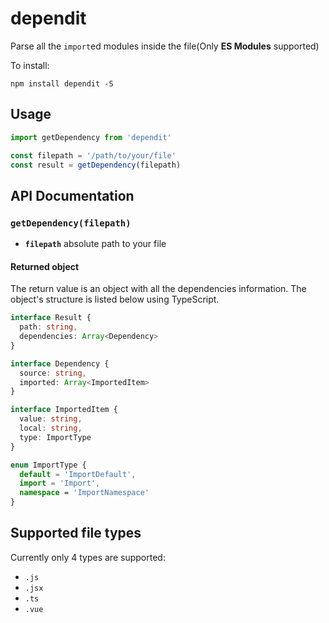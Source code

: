 # dependit

Parse all the `import`ed modules inside the file(Only **ES Modules** supported)

To install:

```shell
npm install dependit -S
```

## Usage

```js
import getDependency from 'dependit'

const filepath = '/path/to/your/file'
const result = getDependency(filepath)
```

## API Documentation

### `getDependency(filepath)`

- **`filepath`** absolute path to your file

#### Returned object

The return value is an object with all the dependencies information. The object's structure is listed below using TypeScript.

```ts
interface Result {
  path: string,
  dependencies: Array<Dependency>
}

interface Dependency {
  source: string,
  imported: Array<ImportedItem>
}

interface ImportedItem {
  value: string,
  local: string,
  type: ImportType
}

enum ImportType {
  default = 'ImportDefault',
  import = 'Import',
  namespace = 'ImportNamespace'
}
```

## Supported file types

Currently only 4 types are supported:

- `.js`
- `.jsx`
- `.ts`
- `.vue`